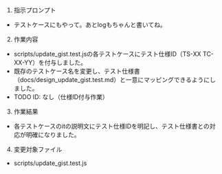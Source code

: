 1. 指示プロンプト
- テストケースにもやって。あとlogもちゃんと書いてね。

2. 作業内容
- scripts/update_gist.test.jsの各テストケースにテスト仕様ID（TS-XX TC-XX-YY）を付与しました。
- 既存のテストケース名を変更し、テスト仕様書（docs/design_update_gist.test.md）と一意にマッピングできるようにしました。
- TODO ID: なし（仕様ID付与作業）

3. 作業結果
- 各テストケースのitの説明文にテスト仕様IDを明記し、テスト仕様書との対応が明確になりました。

4. 変更対象ファイル
- scripts/update_gist.test.js
